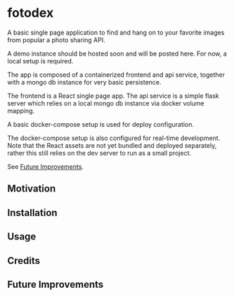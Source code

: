 # fotodex
A basic single page application to find and hang on to your favorite images from popular a photo sharing API.

A demo instance should be hosted soon and will be posted here. For now, a local setup is required.

The app is composed of a containerized frontend and api service, together with a mongo db instance for very basic persistence.

The frontend is a React single page app. The api service is a simple flask server which relies on a local mongo db instance via docker volume mapping.

A basic docker-compose setup is used for deploy configuration.

The docker-compose setup is also configured for real-time development. Note that the React assets are not yet bundled and deployed separately, rather this still relies on the dev server to run as a small project.

See [Future Improvements](#Future).

## Motivation

## Installation

## Usage

## Credits

## <a id="Future"></a> Future Improvements
